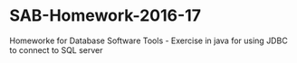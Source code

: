 # SAB-Homework-2016-17
Homeworke for Database Software Tools - Exercise in java for using JDBC to connect to SQL server 
